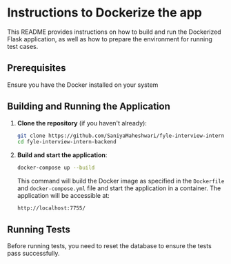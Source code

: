 # Instructions to Dockerize the app

This README provides instructions on how to build and run the Dockerized Flask application, as well as how to prepare the environment for running test cases.

## Prerequisites

Ensure you have the Docker installed on your system

## Building and Running the Application

1. **Clone the repository** (if you haven't already):

    ```sh
    git clone https://github.com/SaniyaMaheshwari/fyle-interview-intern-backend
    cd fyle-interview-intern-backend
    ```

2. **Build and start the application**:

    ```sh
    docker-compose up --build
    ```

    This command will build the Docker image as specified in the `Dockerfile` and `docker-compose.yml` file and start the application in a container. The application will be accessible at:

    ```
    http://localhost:7755/
    ```

## Running Tests

Before running tests, you need to reset the database to ensure the tests pass successfully.
